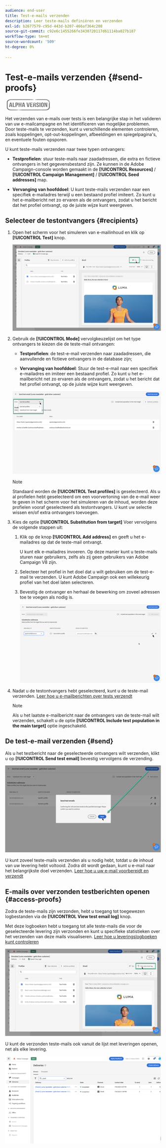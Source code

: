 ```yaml
---
audience: end-user
title: Test-e-mails verzenden
description: Leer teste-mails definiëren en verzenden
exl-id: b2677579-c95d-443d-b207-466af364c208
source-git-commit: c92e6c1455266fe3430720117d61114ba027b187
workflow-type: tm+mt
source-wordcount: '509'
ht-degree: 0%

---
```


# Test-e-mails verzenden {#send-proofs}

![](../assets/do-not-localize/badge.png)

Het verzenden van e-mails over tests is een belangrijke stap in het valideren van uw e-mailcampagne en het identificeren van mogelijke problemen. Door teste-mails te verzenden, kunt u verschillende elementen controleren, zoals koppelingen, opt-out-koppelingen, afbeeldingen en spiegelpagina&#39;s, en eventuele fouten opsporen.

U kunt teste-mails verzenden naar twee typen ontvangers:

* **Testprofielen**: stuur teste-mails naar zaadadressen, die extra en fictieve ontvangers in het gegevensbestand zijn. Ze kunnen in de Adobe Campaign-console worden gemaakt in de **[!UICONTROL Resources]** / **[!UICONTROL Campaign Management]** / **[!UICONTROL Seed addresses]** map.

* **Vervanging van hoofddoel**: U kunt teste-mails verzenden naar een specifiek e-mailadres terwijl u een bestaand profiel imiteert. Zo kunt u het e-mailbericht net zo ervaren als de ontvangers, zodat u het bericht dat het profiel ontvangt, op de juiste wijze kunt weergeven.

## Selecteer de testontvangers {#recipients}

1. Open het scherm voor het simuleren van e-mailinhoud en klik op **[!UICONTROL Test]** knop.

   ![](assets/test-button.png)

1. Gebruik de **[!UICONTROL Mode]** vervolgkeuzelijst om het type ontvangers te kiezen die de teste-mail ontvangen:

   * **Testprofielen**: de test-e-mail verzenden naar zaadadressen, die aanvullende en fictieve ontvangers in de database zijn;

   * **Vervanging van hoofddoel**: Stuur de test-e-mail naar een specifiek e-mailadres en imiteer een bestaand profiel. Zo kunt u het e-mailbericht net zo ervaren als de ontvangers, zodat u het bericht dat het profiel ontvangt, op de juiste wijze kunt weergeven.

   ![](assets/test-mode.png)

   >[!NOTE]
   >
   >Standaard worden de **[!UICONTROL Test profiles]** is geselecteerd. Als u al profielen hebt geselecteerd om een voorvertoning van de e-mail weer te geven in het scherm voor het simuleren van de inhoud, worden deze profielen vooraf geselecteerd als testontvangers. U kunt uw selectie wissen en/of extra ontvangers toevoegen.

1. Kies de optie **[!UICONTROL Substitution from target]** Voer vervolgens de volgende stappen uit:

   1. Klik op de knop **[!UICONTROL Add address]** en geeft u het e-mailadres op dat de teste-mail ontvangt.

      U kunt elk e-mailadres invoeren. Op deze manier kunt u teste-mails sturen naar gebruikers, zelfs als zij geen gebruikers van Adobe Campaign V8 zijn.

   1. Selecteer het profiel in het doel dat u wilt gebruiken om de test-e-mail te verzenden. U kunt Adobe Campaign ook een willekeurig profiel van het doel laten selecteren.

   1. Bevestig de ontvanger en herhaal de bewerking om zoveel adressen toe te voegen als nodig is.

      ![](assets/substitution.png)

1. Nadat u de testontvangers hebt geselecteerd, kunt u de teste-mail verzenden. [Leer hoe u e-mailberichten over tests verzendt](#send)

   >[!NOTE]
   >
   >Als u het laatste e-mailbericht naar de ontvangers van de teste-mail wilt verzenden, schakelt u de optie **[!UICONTROL Include test population in the main target]** optie ingeschakeld.

## De test-e-mail verzenden {#send}

Als u het testbericht naar de geselecteerde ontvangers wilt verzenden, klikt u op **[!UICONTROL Send test email]** bevestig vervolgens de verzending.

![](assets/send-proof.png)

U kunt zoveel teste-mails verzenden als u nodig hebt, totdat u de inhoud van uw levering hebt voltooid. Zodra dit wordt gedaan, kunt u e-mail naar het belangrijkste doel verzenden. [Leer hoe u uw e-mail voorbereidt en verzendt](../monitor/prepare-send.md)

## E-mails over verzonden testberichten openen {#access-proofs}

Zodra de teste-mails zijn verzonden, hebt u toegang tot toegewezen logbestanden via de **[!UICONTROL View test email log]** knop.

Met deze logboeken hebt u toegang tot alle teste-mails die voor de geselecteerde levering zijn verzonden en kunt u specifieke statistieken over het verzenden van deze mails visualiseren. [Leer hoe u leveringslogboeken kunt controleren](../monitor/delivery-logs.md)

![](assets/proof-log.png)

U kunt de verzonden teste-mails ook vanuit de lijst met leveringen openen, net als elke levering.

![](assets/delivery-list.png)
